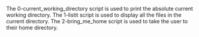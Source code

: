 The 0-current_working_directory script is used to print the absolute current working directory.
The 1-listit script is used to display all the files in the current directory.
The 2-bring_me_home script is used to take the user to their home directory.
